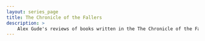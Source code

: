 ```yaml
---
layout: series_page
title: The Chronicle of the Fallers
description: >
    Alex Gude's reviews of books written in the The Chronicle of the Fallers series.
---
```

